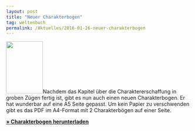 ```yaml
---
layout: post
title: "Neuer Charakterbogen"
tag: weltenbuch
permalink: /Aktuelles/2016-01-26-neuer-charakterbogen
---
```


<p><img alt="" class="floatleft" height="142" src="/www/weltenbuch/titel/heldenpergament-tn.png" width="100" />Nachdem das Kapitel &uuml;ber die Charaktererschaffung in groben Z&uuml;gen fertig ist, gibt es nun auch einen neuen Charakterbogen. Er hat wunderbar auf eine A5 Seite gepasst. Um kein Papier zu verschwenden gibt es das PDF im A4-Format mit 2 Charakterb&ouml;gen auf einer Seite.</p>
<p><strong><a href="/regelwerkv2/">&raquo; Charakterbogen herunterladen</a></strong></p>

